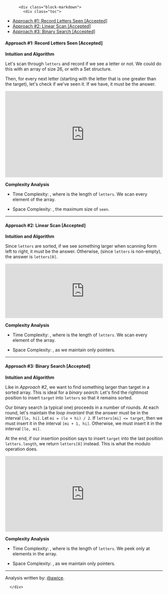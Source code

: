 <div class="article-body">
        
          <div class="block-markdown">
            <div class="toc">
<ul>
<li><a href="#approach-1-record-letters-seen-accepted">Approach #1: Record Letters Seen [Accepted]</a></li>
<li><a href="#approach-2-linear-scan-accepted">Approach #2: Linear Scan [Accepted]</a></li>
<li><a href="#approach-3-binary-search-accepted">Approach #3: Binary Search [Accepted]</a></li>
</ul>
</div>
<h4 id="approach-1-record-letters-seen-accepted">Approach #1: Record Letters Seen [Accepted]</h4>
<p><strong>Intuition and Algorithm</strong></p>
<p>Let's scan through <code>letters</code> and record if we see a letter or not.  We could do this with an array of size 26, or with a Set structure.</p>
<p>Then, for every next letter (starting with the letter that is one greater than the target), let's check if we've seen it.  If we have, it must be the answer.</p>
<iframe src="https://leetcode.com/playground/auZQ7CwK/shared" frameborder="0" width="100%" height="276" name="auZQ7CwK"></iframe>

<p><strong>Complexity Analysis</strong></p>
<ul>
<li>
<p>Time Complexity: <script type="math/tex; mode=display">O(N)</script>, where <script type="math/tex; mode=display">N</script> is the length of <code>letters</code>.  We scan every element of the array.</p>
</li>
<li>
<p>Space Complexity: <script type="math/tex; mode=display">O(1)</script>, the maximum size of <code>seen</code>.</p>
</li>
</ul>
<hr>
<h4 id="approach-2-linear-scan-accepted">Approach #2: Linear Scan [Accepted]</h4>
<p><strong>Intuition and Algorithm</strong></p>
<p>Since <code>letters</code> are sorted, if we see something larger when scanning form left to right, it must be the answer.  Otherwise, (since <code>letters</code> is non-empty), the answer is <code>letters[0]</code>.</p>
<iframe src="https://leetcode.com/playground/RvMYaXpq/shared" frameborder="0" width="100%" height="174" name="RvMYaXpq"></iframe>

<p><strong>Complexity Analysis</strong></p>
<ul>
<li>
<p>Time Complexity: <script type="math/tex; mode=display">O(N)</script>, where <script type="math/tex; mode=display">N</script> is the length of <code>letters</code>.  We scan every element of the array.</p>
</li>
<li>
<p>Space Complexity: <script type="math/tex; mode=display">O(1)</script>, as we maintain only pointers.</p>
</li>
</ul>
<hr>
<h4 id="approach-3-binary-search-accepted">Approach #3: Binary Search [Accepted]</h4>
<p><strong>Intuition and Algorithm</strong></p>
<p>Like in <em>Approach #2</em>, we want to find something larger than target in a sorted array.  This is ideal for a <em>binary search</em>: Let's find the rightmost position to insert <code>target</code> into <code>letters</code> so that it remains sorted.</p>
<p>Our binary search (a typical one) proceeds in a number of rounds.  At each round, let's maintain the <em>loop invariant</em> that the answer must be in the interval <code>[lo, hi]</code>.  Let <code>mi = (lo + hi) / 2</code>.  If <code>letters[mi] &lt;= target</code>, then we must insert it in the interval <code>[mi + 1, hi]</code>.  Otherwise, we must insert it in the interval <code>[lo, mi]</code>.</p>
<p>At the end, if our insertion position says to insert <code>target</code> into the last position <code>letters.length</code>, we return <code>letters[0]</code> instead.  This is what the modulo operation does.</p>
<iframe src="https://leetcode.com/playground/bQDjgxiu/shared" frameborder="0" width="100%" height="242" name="bQDjgxiu"></iframe>

<p><strong>Complexity Analysis</strong></p>
<ul>
<li>
<p>Time Complexity: <script type="math/tex; mode=display">O(\log N)</script>, where <script type="math/tex; mode=display">N</script> is the length of <code>letters</code>.  We peek only at <script type="math/tex; mode=display">\log N</script> elements in the array.</p>
</li>
<li>
<p>Space Complexity: <script type="math/tex; mode=display">O(1)</script>, as we maintain only pointers.</p>
</li>
</ul>
<hr>
<p>Analysis written by: <a href="https://leetcode.com/awice">@awice</a>.</p>
          </div>
        
      </div>